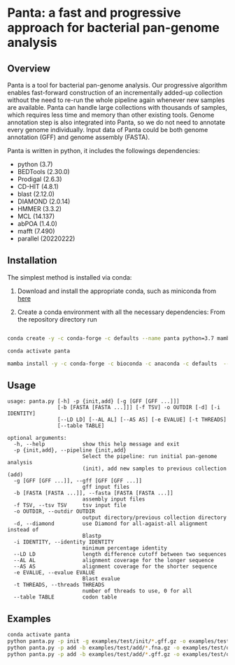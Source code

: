 # Panta: a fast and progressive approach for bacterial pan-genome analysis
## Overview
Panta is a tool for bacterial pan-genome analysis. Our progressive algorithm enables fast-forward construction of an incrementally added-up collection without the need to re-run the whole pipeline again whenever new samples are available. Panta can handle large collections with thousands of samples, which requires less time and memory than other existing tools. Genome annotation step is also integrated into Panta, so we do not need to annotate every genome individually. Input data of Panta could be both genome annotation (GFF) and genome assembly (FASTA).

Panta is written in python, it includes the followings dependencies:
 * python (3.7)
 * BEDTools (2.30.0)
 * Prodigal (2.6.3)
 * CD-HIT (4.8.1)
 * blast (2.12.0)
 * DIAMOND (2.0.14)
 * HMMER (3.3.2)
 * MCL (14.137)
 * abPOA (1.4.0)
 * mafft (7.490)
 * parallel (20220222)


## Installation
The simplest method is installed via conda:

1. Download and install the appropriate conda, such as miniconda from [here](https://docs.conda.io/en/latest/miniconda.html)
   
   
2. Create a conda environment with all the necessary dependencies: From the repository directory run

```bash

conda create -y -c conda-forge -c defaults --name panta python=3.7 mamba

conda activate panta

mamba install -y -c conda-forge -c bioconda -c anaconda -c defaults  --file requirements.txt

```

## Usage
```
usage: panta.py [-h] -p {init,add} [-g [GFF [GFF ...]]]
                [-b [FASTA [FASTA ...]]] [-f TSV] -o OUTDIR [-d] [-i IDENTITY]
                [--LD LD] [--AL AL] [--AS AS] [-e EVALUE] [-t THREADS]
                [--table TABLE]

optional arguments:
  -h, --help            show this help message and exit
  -p {init,add}, --pipeline {init,add}
                        Select the pipeline: run initial pan-genome analysis
                        (init), add new samples to previous collection (add)
  -g [GFF [GFF ...]], --gff [GFF [GFF ...]]
                        gff input files
  -b [FASTA [FASTA ...]], --fasta [FASTA [FASTA ...]]
                        assembly input files
  -f TSV, --tsv TSV     tsv input file
  -o OUTDIR, --outdir OUTDIR
                        output directory/previous collection directory
  -d, --diamond         use Diamond for all-agaist-all alignment instead of
                        Blastp
  -i IDENTITY, --identity IDENTITY
                        minimum percentage identity
  --LD LD               length difference cutoff between two sequences
  --AL AL               alignment coverage for the longer sequence
  --AS AS               alignment coverage for the shorter sequence
  -e EVALUE, --evalue EVALUE
                        Blast evalue
  -t THREADS, --threads THREADS
                        number of threads to use, 0 for all
  --table TABLE         codon table
```

## Examples
```bash
conda activate panta
python panta.py -p init -g examples/test/init/*.gff.gz -o examples/test/output
python panta.py -p add -b examples/test/add/*.fna.gz -o examples/test/output
python panta.py -p add -b examples/test/add/*.gff.gz -o examples/test/output
```
